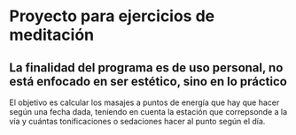 # Proyecto para ejercicios de meditación

## La finalidad del programa es de uso personal, no está enfocado en ser estético, sino en lo práctico

El objetivo es calcular los masajes a puntos de energía que hay que hacer según una fecha dada, teniendo en cuenta la estación que correpsonde a la vía y cuántas tonificaciones o sedaciones hacer al punto según el día.
